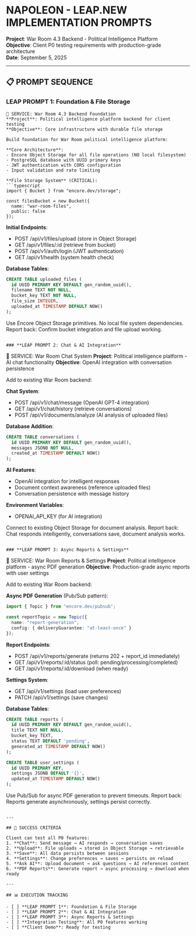 # NAPOLEON - LEAP.NEW IMPLEMENTATION PROMPTS

**Project**: War Room 4.3 Backend - Political Intelligence Platform  
**Objective**: Client P0 testing requirements with production-grade architecture  
**Date**: September 5, 2025

---

## 📋 PROMPT SEQUENCE

### **LEAP PROMPT 1: Foundation & File Storage**
```
🎯 SERVICE: War Room 4.3 Backend Foundation
**Project**: Political intelligence platform backend for client testing
**Objective**: Core infrastructure with durable file storage

Build foundation for War Room political intelligence platform:

**Core Architecture**:
- Encore Object Storage for all file operations (NO local filesystem)
- PostgreSQL database with UUID primary keys
- JWT authentication with CORS configuration
- Input validation and rate limiting

**File Storage System** (CRITICAL):
```typescript
import { Bucket } from "encore.dev/storage";

const filesBucket = new Bucket({
  name: "war-room-files",
  public: false
});
```

**Initial Endpoints**:
- POST /api/v1/files/upload (store in Object Storage)
- GET /api/v1/files/:id (retrieve from bucket)
- POST /api/v1/auth/login (JWT authentication)
- GET /api/v1/health (system health check)

**Database Tables**:
```sql
CREATE TABLE uploaded_files (
  id UUID PRIMARY KEY DEFAULT gen_random_uuid(),
  filename TEXT NOT NULL,
  bucket_key TEXT NOT NULL,
  file_size INTEGER,
  uploaded_at TIMESTAMP DEFAULT NOW()
);
```

Use Encore Object Storage primitives. No local file system dependencies.
Report back: Confirm bucket integration and file upload working.
```

### **LEAP PROMPT 2: Chat & AI Integration**
```  
🎯 SERVICE: War Room Chat System
**Project**: Political intelligence platform - AI chat functionality
**Objective**: OpenAI integration with conversation persistence

Add to existing War Room backend:

**Chat System**:
- POST /api/v1/chat/message (OpenAI GPT-4 integration)
- GET /api/v1/chat/history (retrieve conversations)
- POST /api/v1/documents/analyze (AI analysis of uploaded files)

**Database Addition**:
```sql
CREATE TABLE conversations (
  id UUID PRIMARY KEY DEFAULT gen_random_uuid(),
  messages JSONB NOT NULL,
  created_at TIMESTAMP DEFAULT NOW()
);
```

**AI Features**:
- OpenAI integration for intelligent responses
- Document context awareness (reference uploaded files)
- Conversation persistence with message history

**Environment Variables**: 
- OPENAI_API_KEY (for AI integration)

Connect to existing Object Storage for document analysis.
Report back: Chat responds intelligently, conversations save, document analysis works.
```

### **LEAP PROMPT 3: Async Reports & Settings**
```
🎯 SERVICE: War Room Reports & Settings
**Project**: Political intelligence platform - async PDF generation
**Objective**: Production-grade async reports with user settings

Add to existing War Room backend:

**Async PDF Generation** (Pub/Sub pattern):
```typescript
import { Topic } from "encore.dev/pubsub";

const reportTopic = new Topic({
  name: "report-generation",
  config: { deliveryGuarantee: "at-least-once" }
});
```

**Report Endpoints**:
- POST /api/v1/reports/generate (returns 202 + report_id immediately)
- GET /api/v1/reports/:id/status (poll: pending/processing/completed)
- GET /api/v1/reports/:id/download (when ready)

**Settings System**:
- GET /api/v1/settings (load user preferences) 
- PATCH /api/v1/settings (save changes)

**Database Tables**:
```sql
CREATE TABLE reports (
  id UUID PRIMARY KEY DEFAULT gen_random_uuid(),
  title TEXT NOT NULL,
  bucket_key TEXT,
  status TEXT DEFAULT 'pending',
  generated_at TIMESTAMP DEFAULT NOW()
);

CREATE TABLE user_settings (
  id UUID PRIMARY KEY,
  settings JSONB DEFAULT '{}',
  updated_at TIMESTAMP DEFAULT NOW()
);
```

Use Pub/Sub for async PDF generation to prevent timeouts.
Report back: Reports generate asynchronously, settings persist correctly.
```

---

## 🎯 SUCCESS CRITERIA

Client can test all P0 features:
1. **Chat**: Send message → AI responds → conversation saves
2. **Upload**: File uploads → stored in Object Storage → retrievable  
3. **Save**: All data persists between sessions
4. **Settings**: Change preferences → saves → persists on reload
5. **Ask AI**: Upload document → ask questions → AI references content
6. **PDF Reports**: Generate report → async processing → download when ready

---

## 📊 EXECUTION TRACKING

- [ ] **LEAP PROMPT 1**: Foundation & File Storage  
- [ ] **LEAP PROMPT 2**: Chat & AI Integration
- [ ] **LEAP PROMPT 3**: Async Reports & Settings
- [ ] **Integration Testing**: All P0 features working
- [ ] **Client Demo**: Ready for testing